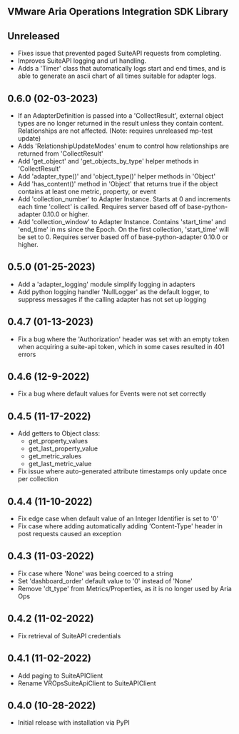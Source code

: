 VMware Aria Operations Integration SDK Library
----------------------------------------------
## Unreleased
* Fixes issue that prevented paged SuiteAPI requests from completing.
* Improves SuiteAPI logging and url handling.
* Adds a 'Timer' class that automatically logs start and end times, and is able
  to generate an ascii chart of all times suitable for adapter logs.

## 0.6.0 (02-03-2023)
* If an AdapterDefinition is passed into a 'CollectResult', external object types
  are no longer returned in the result unless they contain content. Relationships
  are not affected. (Note: requires unreleased mp-test update)
* Adds 'RelationshipUpdateModes' enum to control how relationships are returned from 
  'CollectResult'
* Add 'get_object' and 'get_objects_by_type' helper methods in 'CollectResult'
* Add 'adapter_type()' and 'object_type()' helper methods in 'Object'
* Add 'has_content()' method in 'Object' that returns true if the object contains 
  at least one metric, property, or event
* Add 'collection_number' to Adapter Instance. Starts at 0 and increments each time 
  'collect' is called. Requires server based off of base-python-adapter 0.10.0 or 
  higher.
* Add 'collection_window' to Adapter Instance. Contains 'start_time' and 'end_time' 
  in ms since the Epoch. On the first collection, 'start_time' will be set to 0. 
  Requires server based off of base-python-adapter 0.10.0 or higher.

## 0.5.0 (01-25-2023)
* Add a 'adapter_logging' module simplify logging in adapters
* Add python logging handler 'NullLogger' as the default logger, to suppress 
  messages if the calling adapter has not set up logging

## 0.4.7 (01-13-2023)
* Fix a bug where the 'Authorization' header was set with an empty token when 
  acquiring a suite-api token, which in some cases resulted in 401 errors

## 0.4.6 (12-9-2022)
* Fix a bug where default values for Events were not set correctly

## 0.4.5 (11-17-2022)
* Add getters to Object class:
  - get_property_values
  - get_last_property_value
  - get_metric_values
  - get_last_metric_value
* Fix issue where auto-generated attribute timestamps only update once per collection

## 0.4.4 (11-10-2022)
* Fix edge case when default value of an Integer Identifier is set to '0'
* Fix case where adding automatically adding 'Content-Type' header in post requests caused an exception

## 0.4.3 (11-03-2022)
* Fix case where 'None' was being coerced to a string
* Set 'dashboard_order' default value to '0' instead of 'None'
* Remove 'dt_type' from Metrics/Properties, as it is no longer used by Aria Ops

## 0.4.2 (11-02-2022)
* Fix retrieval of SuiteAPI credentials

## 0.4.1 (11-02-2022)
* Add paging to SuiteAPIClient
* Rename VROpsSuiteApiClient to SuiteAPIClient

## 0.4.0 (10-28-2022)
* Initial release with installation via PyPI
